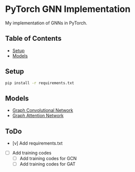 # PyTorch GNN Implementation

My implementation of GNNs in PyTorch.

## Table of Contents

- [Setup](#setup)
- [Models](#models)

## Setup

```bash
pip install -r requirements.txt
```

## Models

- [Graph Convolutional Network](./src/gcn/)
- [Graph Attention Network](./src/gat/)

## ToDo

- [v] Add requirements.txt
- [ ] Add training codes
    - [ ] Add training codes for GCN
    - [ ] Add training codes for GAT
